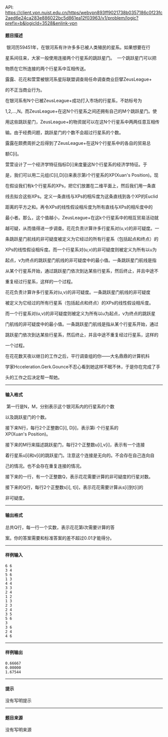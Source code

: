 API: https://client.vpn.nuist.edu.cn/https/webvpn893ff9021738b0357186c0f23fc2aed6e24ca283e886022bc5d861ea12f03963/v1/problem/logic?prefix=b&logicId=3528&enlink-vpn

#### 题目描述

 银河历59451年，在银河系有许许多多已被人类殖民的星系。如果想要在行

星系间往来，大家一般使用连接两个行星系的跳跃星门。  一个跳跃星门可以把

物质在它所连接的两个行星系中互相传送。

露露、花花和萱萱被银河系星际联盟调查局任命调查商业巨擘ZeusLeague+

的不正当商业行为。

在银河系有N个已被ZeusLeague+成功打入市场的行星系，不妨标号为

1,2,...,N。而ZeusLeague+在这N个行星系之间还拥有自己的M个跳跃星门。使

用这些跳跃星门，ZeusLeague+的物资就可以在这N个行星系中两两任意互相传

输。由于经费问题，跳跃星门的个数不会超过行星系的个数。

露露在颇费周折之后得到了ZeusLeague+在这N个行星系中的各自的贸易总

额C\[i\]。

萱萱设计了一个经济学特征指标D\[i\]来度量这N个行星系的经济学特征。于

是，我们可以用二元组(C\[i\],D\[i\])来表示第i个行星系的XP(Xuan's Position)。现

在假设我们有k个行星系的XPs，把它们放置在二维平面上，然后我们用一条直

线去拟合这些XPs。定义一条直线与XPs的相斥度为这条直线到各个XP的Euclid

距离的平方之和。再令XPs的线性假设相斥度为所有直线与XPs的相斥度中的

最小者。那么，这个值越小，ZeusLeague+在这k个行星系中的相互贸易活动就

越可疑，从而值得进一步调查。花花负责计算许多行星系对(u,v)的非可疑度。一

条跳跃星门航线的非可疑度被定义为它经过的所有行星系（包括起点和终点）的

XPs的线性假设相斥度。而一个行星系对(u,v)的非可疑度则被定义为所有以u为

起点，v为终点的跳跃星门航线的非可疑度中的最小值。一条跳跃星门航线是指

从某个行星系开始，通过跳跃星门依次到达某些行星系，然后终止，并且中途不

重复经过行星系，这样的一个过程。

花花负责计算许多行星系对(u,v)的非可疑度。一条跳跃星门航线的非可疑度

被定义为它经过的所有行星系（包括起点和终点）的XPs的线性假设相斥度。

而一个行星系对(u,v)的非可疑度则被定义为所有以u为起点，v为终点的跳跃星

门航线的非可疑度中的最小值。一条跳跃星门航线是指从某个行星系开始，通过

跳跃星门依次到达某些行星系，然后终止，并且中途不重复经过行星系，这样的

一个过程。

在花花数天夜以继日的工作之后，平行调查组的你——大名鼎鼎的计算机科

学家Hcceleration.Gerk.Gounce不忍心看到她这样不眠不休，于是你在完成了手

头的工作之后决定帮一帮她。

---

#### 输入格式

 第一行是N，M，分别表示这个银河系内的行星系的个数

以及跳跃星门的个数。

接下来N行，每行2个正整数C\[i\], D\[i\]，表示第i 个行星系的XP(Xuan's Position)。

接下来的M行来描述跳跃星门，每行2个正整数u\[i\],v\[i\]，表示有一个连接

着行星系u\[i\]和v\[i\]的跳跃星门。注意这个连接是无向的。不会存在自己连向自

己的情况。也不会存在重复连接的情况。

接下来的一行，有一个正整数Q，表示花花需要计算的非可疑度的行星对数。

接下来的Q行，每行2个正整数s\[i\], t\[i\]，表示花花需要计算从s\[i\]到t\[i\]的

非可疑度。

---

#### 输出格式

总共Q行，每一行一个实数，表示花花第i次需要计算的答

案。你的答案需要和标准答案的差不超过0.01才能得分。

---

#### 样例输入
```
6 6 
3 4 
5 6 
1 3 
4 4 
3 3 
2 4 
1 2 
1 3 
2 3 
2 4 
3 5 
5 6 
3 
3 6 
2 4 
4 6 
```

---

#### 样例输出
```
0.66667 
0.00000 
1.67544

```

---

#### 提示

没有写明提示

---

#### 题目来源

没有写明来源